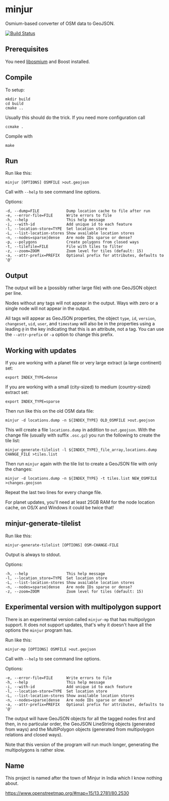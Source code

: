 
# minjur

Osmium-based converter of OSM data to GeoJSON.

[![Build Status](https://secure.travis-ci.org/mapbox/minjur.png)](https://travis-ci.org/mapbox/minjur)

## Prerequisites

You need [libosmium](https://github.com/osmcode/libosmium) and Boost installed.


## Compile

To setup:

    mkdir build
    cd build
    cmake ..

Usually this should do the trick. If you need more configuration call

    ccmake .

Compile with

    make


## Run

Run like this:

    minjur [OPTIONS] OSMFILE >out.geojson

Call with `--help` to see command line options.

Options:

    -d, --dump=FILE            Dump location cache to file after run
    -e, --error-file=FILE      Write errors to file
    -h, --help                 This help message
    -i, --with-id              Add unique id to each feature
    -l, --location-store=TYPE  Set location store
    -L, --list-location-stores Show available location stores
    -n, --nodes=sparse|dense   Are node IDs sparse or dense?
    -p, --polygons             Create polygons from closed ways
    -t, --tilefile=FILE        File with tiles to filter
    -z, --zoom=ZOOM            Zoom level for tiles (default: 15)
    -a, --attr-prefix=PREFIX   Optional prefix for attributes, defaults to '@'

## Output

The output will be a (possibly rather large file) with one GeoJSON object
per line.

Nodes without any tags will not appear in the output. Ways with zero or a
single node will not appear in the output.

All tags will appear as GeoJSON properties, the object `type`, `id`, `version`,
`changeset`, `uid`, `user`, and `timestamp` will also be in the properties
using a leading `@` in the key indicating that this is an attribute, not a
tag. You can use the `--attr-prefix` or `-a` option to change this prefix.


## Working with updates

If you are working with a planet file or very large extract (a large continent)
set:

    export INDEX_TYPE=dense

If you are working with a small (city-sized) to medium (country-sized) extract
set:

    export INDEX_TYPE=sparse

Then run like this on the old OSM data file:

    minjur -d locations.dump -n ${INDEX_TYPE} OLD_OSMFILE >out.geojson

This will create a file `locations.dump` in addition to `out.geojson`. With
the change file (usually with suffix `.osc.gz`) you run the following to
create the tile list:

    minjur-generate-tilelist -l ${INDEX_TYPE}_file_array,locations.dump CHANGE_FILE >tiles.list

Then run `minjur` again with the tile list to create a GeoJSON file with only
the changes:

    minjur -d locations.dump -n ${INDEX_TYPE} -t tiles.list NEW_OSMFILE >changes.geojson

Repeat the last two lines for every change file.

For planet updates, you'll need at least 25GB RAM for the node location cache,
on OS/X and Windows it could be twice that!

## minjur-generate-tilelist

Run like this:

    minjur-generate-tilelist [OPTIONS] OSM-CHANGE-FILE

Output is always to stdout.

Options:

    -h, --help                 This help message
    -l, --location_store=TYPE  Set location store
    -L, --list-location-stores Show available location stores
    -n, --nodes=sparse|dense   Are node IDs sparse or dense?
    -z, --zoom=ZOOM            Zoom level for tiles (default: 15)

## Experimental version with multipolygon support

There is an experimental version called `minjur-mp` that has multipolygon
support. It does not support updates, that's why it doesn't have all the
options the `minjur` program has.

Run like this:

    minjur-mp [OPTIONS] OSMFILE >out.geojson

Call with `--help` to see command line options.

Options:

    -e, --error-file=FILE      Write errors to file
    -h, --help                 This help message
    -i, --with-id              Add unique id to each feature
    -l, --location-store=TYPE  Set location store
    -L, --list-location-stores Show available location stores
    -n, --nodes=sparse|dense   Are node IDs sparse or dense?
    -a, --attr-prefix=PREFIX   Optional prefix for attributes, defaults to '@'

The output will have GeoJSON objects for all the tagged nodes first and then,
in no particular order, the GeoJSON LineString objects (generated from ways)
and the MultiPolygon objects (generated from multipolygon relations and closed
ways).

Note that this version of the program will run much longer, generating the
multipolygons is rather slow.


## Name

This project is named after the town of Minjur in India which I know nothing
about.

https://www.openstreetmap.org/#map=15/13.2781/80.2530

